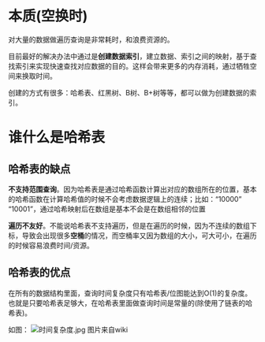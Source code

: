 # 本质(空换时)
对大量的数据做遍历查询是非常耗时，和浪费资源的。

目前最好的解决办法中通过是**创建数据索引**，建立数据、索引之间的映射，基于查找索引来实现快速查找对应数据的目的。这样会带来更多的内存消耗，通过牺牲空间来换取时间。

创建的方式有很多：哈希表、红黑树、B树、B+树等等，都可以做为创建数据的索引。

# 谁什么是哈希表
## 哈希表的缺点
**不支持范围查询**。因为哈希表是通过哈希函数计算出对应的数组所在的位置，基本的哈希函数在计算哈希值的时候不会考虑数据逻辑上的连续；比如：“10000”  “10001”，通过哈希映射后在数组是基本不会是在数组相邻的位置

**遍历不友好**。不能说哈希表不支持遍历，但是在遍历的时候，因为不连续的数组下标，导致会出现很多**空桶**的情况，而空桶率又因为数组的大小，可大可小，在遍历的时候容易浪费时间/资源。

## 哈希表的优点
在所有的数据结构里面，查询时间复杂度只有哈希表/位图能达到O(1)的复杂度。也就是只要哈希表足够大，在哈希表里面做查询时间是常量的(除使用了链表的哈希表)。

如图：
![时间复杂度.jpg](0)
图片来自wiki

